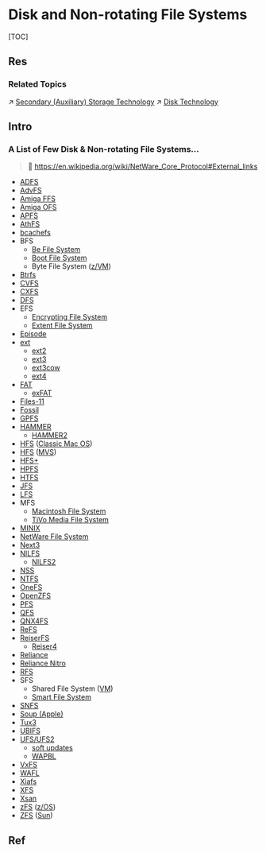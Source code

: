 # Disk and Non-rotating File Systems

[TOC]



## Res
### Related Topics
↗ [Secondary (Auxiliary) Storage Technology](../../../../../../Computer%20Architecture/Computer%20Microarchitectures%20(Computer%20Organization)%20&%20von%20Neumann%20Model/Computer%20Memory/Secondary%20(Auxiliary)%20Storage%20Technology/Secondary%20(Auxiliary)%20Storage%20Technology.md)
↗ [Disk Technology](../../../../../../Computer%20Architecture/Computer%20Microarchitectures%20(Computer%20Organization)%20&%20von%20Neumann%20Model/Computer%20Memory/Secondary%20(Auxiliary)%20Storage%20Technology/Magnetic%20Media%20Secondary%20Memory/💾%20Disk%20Technology/Disk%20Technology.md)



## Intro
### A List of Few Disk & Non-rotating File Systems...
> 🔗 https://en.wikipedia.org/wiki/NetWare_Core_Protocol#External_links

- [ADFS](https://en.wikipedia.org/wiki/Advanced_Disc_Filing_System "Advanced Disc Filing System")
- [AdvFS](https://en.wikipedia.org/wiki/AdvFS "AdvFS")
- [Amiga FFS](https://en.wikipedia.org/wiki/Amiga_Fast_File_System "Amiga Fast File System")
- [Amiga OFS](https://en.wikipedia.org/wiki/Amiga_Old_File_System "Amiga Old File System")
- [APFS](https://en.wikipedia.org/wiki/Apple_File_System "Apple File System")
- [AthFS](https://en.wikipedia.org/wiki/AtheOS_File_System "AtheOS File System")
- [bcachefs](https://en.wikipedia.org/wiki/Bcachefs "Bcachefs")
- BFS 
    - [Be File System](https://en.wikipedia.org/wiki/Be_File_System "Be File System")
    - [Boot File System](https://en.wikipedia.org/wiki/Boot_File_System "Boot File System")
    - Byte File System ([z/VM](https://en.wikipedia.org/wiki/Z/VM "Z/VM"))
- [Btrfs](https://en.wikipedia.org/wiki/Btrfs "Btrfs")
- [CVFS](https://en.wikipedia.org/wiki/StorNext_File_System "StorNext File System")
- [CXFS](https://en.wikipedia.org/wiki/CXFS "CXFS")
- [DFS](https://en.wikipedia.org/wiki/Disc_Filing_System "Disc Filing System")
- EFS 
    - [Encrypting File System](https://en.wikipedia.org/wiki/Encrypting_File_System "Encrypting File System")
    - [Extent File System](https://en.wikipedia.org/wiki/Extent_File_System "Extent File System")
- [Episode](https://en.wikipedia.org/wiki/Episode_filesystem "Episode filesystem")
- [ext](https://en.wikipedia.org/wiki/Extended_file_system "Extended file system") 
    - [ext2](https://en.wikipedia.org/wiki/Ext2 "Ext2")
    - [ext3](https://en.wikipedia.org/wiki/Ext3 "Ext3")
    - [ext3cow](https://en.wikipedia.org/wiki/Ext3cow "Ext3cow")
    - [ext4](https://en.wikipedia.org/wiki/Ext4 "Ext4")
- [FAT](https://en.wikipedia.org/wiki/File_Allocation_Table "File Allocation Table") 
    - [exFAT](https://en.wikipedia.org/wiki/ExFAT "ExFAT")
- [Files-11](https://en.wikipedia.org/wiki/Files-11 "Files-11")
- [Fossil](https://en.wikipedia.org/wiki/Fossil_(file_system) "Fossil (file system)")
- [GPFS](https://en.wikipedia.org/wiki/GPFS "GPFS")
- [HAMMER](https://en.wikipedia.org/wiki/HAMMER_(file_system) "HAMMER (file system)") 
    - [HAMMER2](https://en.wikipedia.org/wiki/HAMMER2 "HAMMER2")
- [HFS](https://en.wikipedia.org/wiki/Hierarchical_File_System_(Apple) "Hierarchical File System (Apple)") ([Classic Mac OS](https://en.wikipedia.org/wiki/Classic_Mac_OS "Classic Mac OS"))
- [HFS](https://en.wikipedia.org/wiki/Hierarchical_File_System_(IBM_MVS) "Hierarchical File System (IBM MVS)") ([MVS](https://en.wikipedia.org/wiki/MVS "MVS"))
- [HFS+](https://en.wikipedia.org/wiki/HFS_Plus "HFS Plus")
- [HPFS](https://en.wikipedia.org/wiki/High_Performance_File_System "High Performance File System")
- [HTFS](https://en.wikipedia.org/wiki/High_Throughput_File_System "High Throughput File System")
- [JFS](https://en.wikipedia.org/wiki/JFS_(file_system) "JFS (file system)")
- [LFS](https://en.wikipedia.org/wiki/Log-structured_File_System_(BSD) "Log-structured File System (BSD)")
- MFS 
    - [Macintosh File System](https://en.wikipedia.org/wiki/Macintosh_File_System "Macintosh File System")
    - [TiVo Media File System](https://en.wikipedia.org/wiki/TiVo_Media_File_System "TiVo Media File System")
- [MINIX](https://en.wikipedia.org/wiki/MINIX_file_system "MINIX file system")
- [NetWare File System](https://en.wikipedia.org/wiki/NetWare_File_System "NetWare File System")
- [Next3](https://en.wikipedia.org/wiki/Next3 "Next3")
- [NILFS](https://en.wikipedia.org/wiki/NILFS "NILFS") 
    - [NILFS2](https://en.wikipedia.org/wiki/NILFS "NILFS")
- [NSS](https://en.wikipedia.org/wiki/Novell_Storage_Services "Novell Storage Services")
- [NTFS](https://en.wikipedia.org/wiki/NTFS "NTFS")
- [OneFS](https://en.wikipedia.org/wiki/OneFS_distributed_file_system "OneFS distributed file system")
- [OpenZFS](https://en.wikipedia.org/wiki/OpenZFS "OpenZFS")
- [PFS](https://en.wikipedia.org/wiki/Professional_File_System "Professional File System")
- [QFS](https://en.wikipedia.org/wiki/QFS "QFS")
- [QNX4FS](https://en.wikipedia.org/wiki/QNX4FS "QNX4FS")
- [ReFS](https://en.wikipedia.org/wiki/ReFS "ReFS")
- [ReiserFS](https://en.wikipedia.org/wiki/ReiserFS "ReiserFS") 
    - [Reiser4](https://en.wikipedia.org/wiki/Reiser4 "Reiser4")
- [Reliance](https://en.wikipedia.org/wiki/Datalight#Reliance_family "Datalight")
- [Reliance Nitro](https://en.wikipedia.org/wiki/Datalight#Reliance_Nitro "Datalight")
- [RFS](https://en.wikipedia.org/wiki/Remote_File_Sharing "Remote File Sharing")
- SFS 
    - Shared File System ([VM](https://en.wikipedia.org/wiki/VM_(operating_system) "VM (operating system)"))
    - [Smart File System](https://en.wikipedia.org/wiki/Smart_File_System "Smart File System")
- [SNFS](https://en.wikipedia.org/wiki/StorNext_File_System "StorNext File System")
- [Soup (Apple)](https://en.wikipedia.org/wiki/Soup_(Apple) "Soup (Apple)")
- [Tux3](https://en.wikipedia.org/wiki/Tux3 "Tux3")
- [UBIFS](https://en.wikipedia.org/wiki/UBIFS "UBIFS")
- [UFS/UFS2](https://en.wikipedia.org/wiki/Unix_File_System "Unix File System") 
    - [soft updates](https://en.wikipedia.org/wiki/Soft_updates "Soft updates")
    - [WAPBL](https://en.wikipedia.org/wiki/Write_Ahead_Physical_Block_Logging "Write Ahead Physical Block Logging")
- [VxFS](https://en.wikipedia.org/wiki/Veritas_File_System "Veritas File System")
- [WAFL](https://en.wikipedia.org/wiki/Write_Anywhere_File_Layout "Write Anywhere File Layout")
- [Xiafs](https://en.wikipedia.org/wiki/Xiafs "Xiafs")
- [XFS](https://en.wikipedia.org/wiki/XFS "XFS")
- [Xsan](https://en.wikipedia.org/wiki/Xsan "Xsan")
- [zFS](https://en.wikipedia.org/wiki/ZFS_(z/OS_file_system) "ZFS (z/OS file system)") ([z/OS](https://en.wikipedia.org/wiki/Z/OS "Z/OS"))
- [ZFS](https://en.wikipedia.org/wiki/ZFS "ZFS") ([Sun](https://en.wikipedia.org/wiki/Sun_Microsystems "Sun Microsystems"))



## Ref
